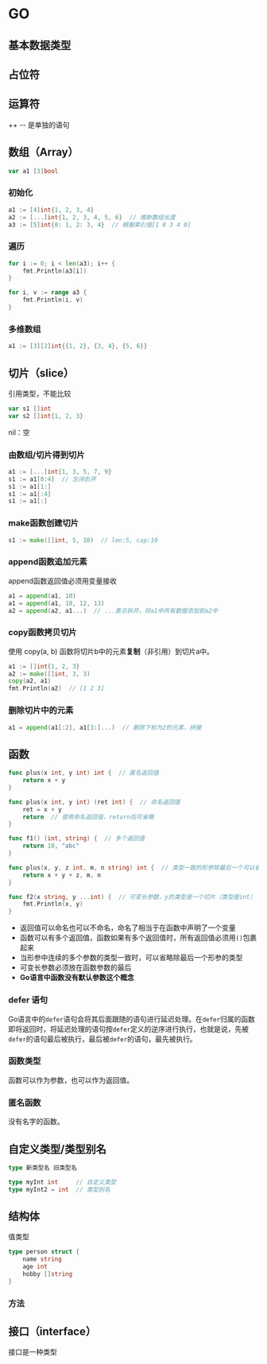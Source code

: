 # GO

## 基本数据类型



## 占位符



## 运算符

++ -- 是单独的语句



## 数组（Array）

```go
var a1 [3]bool
```

### 初始化

```go
a1 := [4]int{1, 2, 3, 4}
a2 := [...]int{1, 2, 3, 4, 5, 6}  // 推断数组长度
a3 := [5]int{0: 1, 2: 3, 4}  // 根据索引值[1 0 3 4 0]
```

### 遍历

```go
for i := 0; i < len(a3); i++ {
    fmt.Println(a3[i])
}

for i, v := range a3 {
    fmt.Println(i, v)
}
```

### 多维数组

```go
a1 := [3][2]int{{1, 2}, {3, 4}, {5, 6}}
```



## 切片（slice）

引用类型，不能比较

```go
var s1 []int
var s2 []int{1, 2, 3}
```

nil：空

### 由数组/切片得到切片

```go
a1 := [...]int{1, 3, 5, 7, 9}
s1 := a1[0:4]  // 左闭右开
s1 := a1[1:]
s1 := a1[:4]
s1 := a1[:]
```

### make函数创建切片

```go
s1 := make([]int, 5, 10)  // len:5, cap:10
```

### append函数追加元素

append函数返回值必须用变量接收

```go
a1 = append(a1, 10)
a1 = append(a1, 10, 12, 13)
a2 = append(a2, a1...)  // ...表示拆开，将a1中所有数据添加到a2中
```

### copy函数拷贝切片

使用 copy(a, b) 函数将切片b中的元素**复制**（非引用）到切片a中。

```go
a1 := []int{1, 2, 3}
a2 := make([]int, 3, 3)
copy(a2, a1)
fmt.Println(a2)  // [1 2 3]
```

### 删除切片中的元素

```go
a1 = append(a1[:2], a1[3:]...)  // 删除下标为2的元素，拼接
```



## 函数

```go
func plus(x int, y int) int {  // 匿名返回值
    return x + y
}

func plus(x int, y int) (ret int) {  // 命名返回值
    ret = x + y
    return  // 使用命名返回值，return后可省略
}

func f1() (int, string) {  // 多个返回值
    return 10, "abc"
}

func plus(x, y, z int, m, n string) int {  // 类型一致的形参除最后一个可以省略类型
    return x + y + z, m, n
}

func f2(x string, y ...int) {  // 可变长参数，y的类型是一个切片（类型是int）
    fmt.Println(x, y)
}
```

* 返回值可以命名也可以不命名，命名了相当于在函数中声明了一个变量
* 函数可以有多个返回值，函数如果有多个返回值时，所有返回值必须用`()`包裹起来
* 当形参中连续的多个参数的类型一致时，可以省略除最后一个形参的类型
* 可变长参数必须放在函数参数的最后
* **Go语言中函数没有默认参数这个概念**

### defer 语句

Go语言中的`defer`语句会将其后面跟随的语句进行延迟处理。在`defer`归属的函数即将返回时，将延迟处理的语句按`defer`定义的逆序进行执行，也就是说，先被`defer`的语句最后被执行，最后被`defer`的语句，最先被执行。

### 函数类型

函数可以作为参数，也可以作为返回值。

### 匿名函数

没有名字的函数。



## 自定义类型/类型别名

```go
type 新类型名 旧类型名

type myInt int     // 自定义类型
type myInt2 = int  // 类型别名
```



## 结构体

值类型

```go
type person struct {
    name string
    age int
    hobby []string
}
```

### 方法



## 接口（interface）

接口是一种类型

